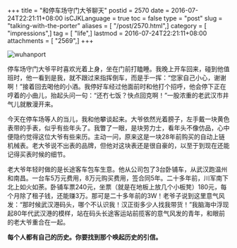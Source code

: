 +++
title = "和停车场守门大爷聊天"
postid = 2570
date = 2016-07-24T22:21:11+08:00
isCJKLanguage = true
toc = false
type = "post"
slug = "talking-with-the-porter"
aliases = [ "/post/2570.html",]
category = [ "impressions",]
tag = [ "life",]
lastmod = 2016-07-24T22:21:11+08:00
attachments = [ "2569",]
+++


![wuhanport](/uploads/2016/07/wuhanport.jpg)

<!--more-->

停车场守门大爷平时喜欢光着上身，坐在门前打瞌睡。我晚上开车回来，碰到他值班时，他一看到是我，就不跟过来指挥倒车，而是手一挥：“您家自己小心，谢谢啊！”接着回去喝他的小酒。我停好车经过他面前时和他打个招呼，他会停下正在哼着的小曲儿，抬起头问一句：“还冇七饭？快点回克啊！”一股浓重的老武汉市井气儿就散漫开来。

今天在停车场等人的当儿，我和他攀谈起来。大爷依然光着膀子，左手戴一块黄色表带的手表，似乎有些年头了。我瞥了一眼，是块劳力士，看年头不像仿品，心中便隐约觉得这位大爷有些来历。主动一问，原来这是一块28年前购买的自动上链机械表。老大爷说不出表的品牌，但他对这块表还是很自豪的，以至于到现在还能记得买表时候的细节。

老大爷年轻时做的是长途客车包车生意。他从公司包了3台卧铺车，从武汉跑温州和南昌。一台车5万元费用，8万元购买费用，签合同5年。二十多年前，川军南下北上如火如荼。卧铺车票240元，坐票（就是在地板上放几个小板凳）180元，每个月除了租子钱，还能赚3万。那可是二十多年前的3W！老爷子说到这里意气风发：“那时候武汉港码头，哪个不认识我！汉正街多少人找我带货！”我脑海中浮现起80年代武汉港的模样，站在码头长途客运站前揽客的意气风发的青年，和眼前的老大爷重合在一起。

**每个人都有自己的历史。你要找到那个唤起历史的引信。**

